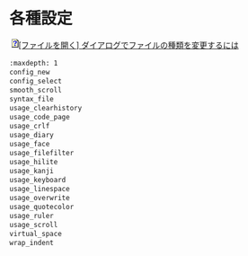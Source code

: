 # 各種設定

![](../../images/q.gif)[\[ファイルを開く\] ダイアログでファイルの種類を変更するには](usage_filefilter)


```{toctree}
:maxdepth: 1
config_new
config_select
smooth_scroll
syntax_file
usage_clearhistory
usage_code_page
usage_crlf
usage_diary
usage_face
usage_filefilter
usage_hilite
usage_kanji
usage_keyboard
usage_linespace
usage_overwrite
usage_quotecolor
usage_ruler
usage_scroll
virtual_space
wrap_indent
```
